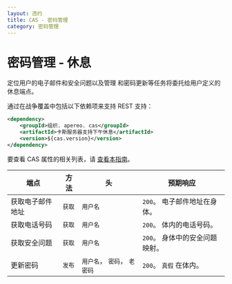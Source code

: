 ```yaml
---
layout: 违约
title: CAS - 密码管理
category: 密码管理
---
```


# 密码管理 - 休息

定位用户的电子邮件和安全问题以及管理 和密码更新等任务将委托给用户定义的休息端点。

通过在战争覆盖中包括以下依赖项来支持 REST 支持：

```xml
<dependency>
    <groupId>组织. apereo. cas</groupId>
    <artifactId>卡斯服务器支持下午休息</artifactId>
    <version>${cas.version}</version>
</dependency>
```

要查看 CAS 属性的相关列表，请 [查看本指南](../configuration/Configuration-Properties.html#rest-password-management)。

| 端点       | 方法   | 头                  | 预期响应               |
| -------- | ---- | ------------------ | ------------------ |
| 获取电子邮件地址 | `获取` | `用户名`              | `200`。 电子邮件地址在身体。  |
| 获取电话号码   | `获取` | `用户名`              | `200`。 体内的电话号码。    |
| 获取安全问题   | `获取` | `用户名`              | `200`。 身体中的安全问题映射。 |
| 更新密码     | `发布` | `用户名`， `密码`， `老密码` | `200`。 `真假` 在体内。   |
